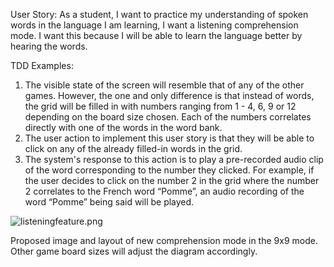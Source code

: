 User Story: 
As a student, I want to practice my understanding of spoken words in the language I am learning, I want a listening comprehension mode. I want this because I will be able to learn the language better by hearing the words. 

TDD Examples:
1. The visible state of the screen will resemble that of any of the other games. However, the one and only difference is that instead of words, the grid will be filled in with numbers ranging from 1 - 4, 6, 9 or 12 depending on the board size chosen. Each of the numbers correlates directly with one of the words in the word bank.
2. The user action to implement this user story is that they will be able to click on any of the already filled-in words in the grid.
3. The system's response to this action is to play a pre-recorded audio clip of the word corresponding to the number they clicked. For example, if the user decides to click on the number 2 in the grid where the number 2 correlates to the French word “Pomme”, an audio recording of the word “Pomme” being said will be played. 


![listeningfeature.png](https://drive.google.com/uc?id=1lEo8DEyGYUqN62ofbdg3_AGQGByjGr_u)


Proposed image and layout of new comprehension mode in the 9x9 mode. 
Other game board sizes will adjust the diagram accordingly. 


